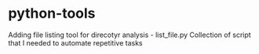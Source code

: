 # python-tools
Adding file listing tool for direcotyr analysis - list_file.py
Collection of script that I needed to automate repetitive tasks

